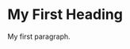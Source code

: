 
<html>
<head>
<title>Day 1</title>
</head>
<body>

<h1>My First Heading</h1>
<p>My first paragraph.</p>

</body>
</html>
